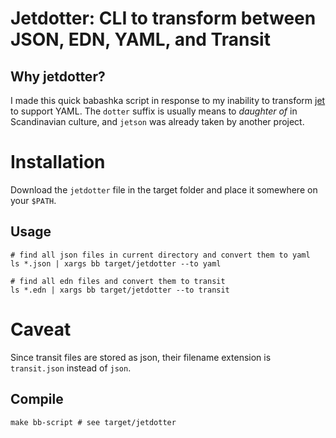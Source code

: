# Jetdotter: CLI to transform between JSON, EDN, YAML, and Transit

## Why jetdotter?

I made this quick babashka script in response to my inability to transform
[jet](https://github.com/borkdude/jet) to support YAML. The `dotter` suffix is
usually means to *daughter of* in Scandinavian culture, and `jetson` was
already taken by another project.

# Installation

Download the `jetdotter` file in the target folder and place it somewhere on
your `$PATH`.

## Usage

``` shell
# find all json files in current directory and convert them to yaml
ls *.json | xargs bb target/jetdotter --to yaml

# find all edn files and convert them to transit
ls *.edn | xargs bb target/jetdotter --to transit
```

# Caveat

Since transit files are stored as json, their filename extension is
`transit.json` instead of `json`.



## Compile

``` shell
make bb-script # see target/jetdotter
```
